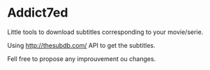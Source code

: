 Addict7ed
=========

Little tools to download subtitles corresponding to your movie/serie.

Using http://thesubdb.com/ API to get the subtitles.



Fell free to propose any improuvement ou changes.
